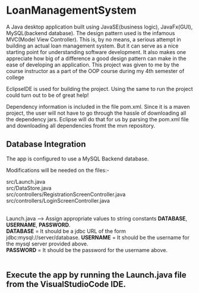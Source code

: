 # LoanManagementSystem
A Java desktop application built using JavaSE(business logic), JavaFx(GUI), MySQL(backend database). The design pattern used is the infamous MVC(Model View Controller). This is, by no means, a serious attempt in building an actual loan management system. But it can serve as a nice starting point for understanding software development. It also makes one appreciate how big of a difference a good design pattern can make in the ease of developing an application. This  project was given to me by the course instructor as a part of the OOP course during my 4th semester of college

EclipseIDE is used for building the project. Using the same to run the project could turn out to be of great help!<br/>

Dependency information is included in the file pom.xml. Since it is a maven project, the user will not have to go through the hassle of downloading all the dependency jars. Eclipse will do that for us by parsing the pom.xml file and downloading all dependencies fromt the mvn repository.<br/>



## Database Integration<br/>

The app is configured to use a MySQL Backend database.

Modifications will be needed on the files:-

src/Launch.java<br/>
src/DataStore.java<br/>
src/controllers/RegistrationScreenController.java<br/>
src/controllers/LoginScreenController.java<br/><br/>

Launch.java --> Assign appropriate values to string constants <b>DATABASE</b>, <b>USERNAME</b>, <b>PASSWORD</b>.<br/>
<b>DATABASE</b> = It should be a jdbc URL of the form jdbc:mysql://server/database.
<b>USERNAME</b> = It should be the username for the mysql server provided above.<br/>
<b>PASSWORD</b> = It should be the password for the username above.<br/><br/>

## Execute the app by running the Launch.java file from the VisualStudioCode IDE.

